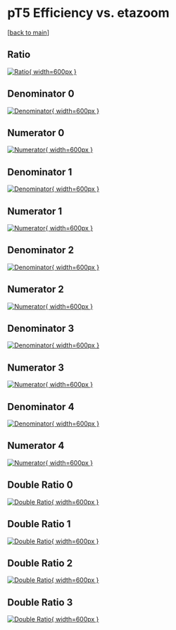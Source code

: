# pT5 Efficiency vs. etazoom

[[back to main](./)]



## Ratio

[![Ratio](../mtv/var/pT5_vtr_211_-1_eff_etazoom.png){ width=600px }](../mtv/var/pT5_vtr_211_-1_eff_etazoom.pdf)

## Denominator 0

[![Denominator](../mtv/den/pT5_vtr_211_-1_eff_etazoom_den0.png){ width=600px }](../mtv/den/pT5_vtr_211_-1_eff_etazoom_den0.pdf)

## Numerator 0

[![Numerator](../mtv/num/pT5_vtr_211_-1_eff_etazoom_num0.png){ width=600px }](../mtv/num/pT5_vtr_211_-1_eff_etazoom_num0.pdf)

## Denominator 1

[![Denominator](../mtv/den/pT5_vtr_211_-1_eff_etazoom_den1.png){ width=600px }](../mtv/den/pT5_vtr_211_-1_eff_etazoom_den1.pdf)

## Numerator 1

[![Numerator](../mtv/num/pT5_vtr_211_-1_eff_etazoom_num1.png){ width=600px }](../mtv/num/pT5_vtr_211_-1_eff_etazoom_num1.pdf)

## Denominator 2

[![Denominator](../mtv/den/pT5_vtr_211_-1_eff_etazoom_den2.png){ width=600px }](../mtv/den/pT5_vtr_211_-1_eff_etazoom_den2.pdf)

## Numerator 2

[![Numerator](../mtv/num/pT5_vtr_211_-1_eff_etazoom_num2.png){ width=600px }](../mtv/num/pT5_vtr_211_-1_eff_etazoom_num2.pdf)

## Denominator 3

[![Denominator](../mtv/den/pT5_vtr_211_-1_eff_etazoom_den3.png){ width=600px }](../mtv/den/pT5_vtr_211_-1_eff_etazoom_den3.pdf)

## Numerator 3

[![Numerator](../mtv/num/pT5_vtr_211_-1_eff_etazoom_num3.png){ width=600px }](../mtv/num/pT5_vtr_211_-1_eff_etazoom_num3.pdf)

## Denominator 4

[![Denominator](../mtv/den/pT5_vtr_211_-1_eff_etazoom_den4.png){ width=600px }](../mtv/den/pT5_vtr_211_-1_eff_etazoom_den4.pdf)

## Numerator 4

[![Numerator](../mtv/num/pT5_vtr_211_-1_eff_etazoom_num4.png){ width=600px }](../mtv/num/pT5_vtr_211_-1_eff_etazoom_num4.pdf)

## Double Ratio 0

[![Double Ratio](../mtv/ratio/pT5_vtr_211_-1_eff_etazoom_ratio0.png){ width=600px }](../mtv/ratio/pT5_vtr_211_-1_eff_etazoom_ratio0.pdf)

## Double Ratio 1

[![Double Ratio](../mtv/ratio/pT5_vtr_211_-1_eff_etazoom_ratio1.png){ width=600px }](../mtv/ratio/pT5_vtr_211_-1_eff_etazoom_ratio1.pdf)

## Double Ratio 2

[![Double Ratio](../mtv/ratio/pT5_vtr_211_-1_eff_etazoom_ratio2.png){ width=600px }](../mtv/ratio/pT5_vtr_211_-1_eff_etazoom_ratio2.pdf)

## Double Ratio 3

[![Double Ratio](../mtv/ratio/pT5_vtr_211_-1_eff_etazoom_ratio3.png){ width=600px }](../mtv/ratio/pT5_vtr_211_-1_eff_etazoom_ratio3.pdf)

